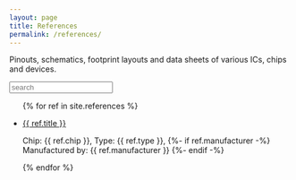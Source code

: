 ```yaml
---
layout: page
title: References
permalink: /references/
---
```


Pinouts, schematics, footprint layouts and data sheets of various ICs, chips and devices.

<input type="text" class="searchbar" placeholder="search" id="search">

<ul>
{% for ref in site.references %}
  <li class="searchable" data-index="{{ ref.title | downcase }} {{ ref.chip | downcase }} {{ ref. manufacturer | downcase }} {{ ref.type | downcase }} {{ ref.version | downcase }}">
    <p><a href="{{ ref.source }}">{{ ref.title }}</a></p>
    <p>
    Chip: {{ ref.chip }},
    Type: {{ ref.type }},
    {%- if ref.manufacturer -%}
      Manufactured by: {{ ref.manufacturer }}
    {%- endif -%}
    </p>
  </li>
{% endfor %}
</ul>
